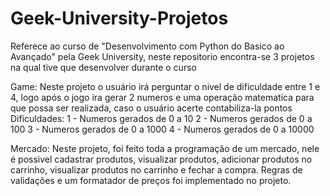 # Geek-University-Projetos

Referece ao curso de "Desenvolvimento com Python do Basico ao Avançado" pela Geek University, neste repositorio encontra-se 3 projetos na qual tive que desenvolver durante o curso

Game:
  Neste projeto o usuário irá perguntar o nivel de dificuldade entre 1 e 4, logo após o jogo ira gerar 2 numeros e uma operação matematica para que possa ser realizada, caso o usuário acerte contabiliza-la pontos 
  Dificuldades:
    1 - Numeros gerados de 0 a 10
    2 - Numeros gerados de 0 a 100
    3 - Numeros gerados de 0 a 1000
    4 - Numeros gerados de 0 a 10000
    
Mercado:
  Neste projeto, foi feito toda a programação de um mercado, nele é possivel cadastrar produtos, visualizar produtos, adicionar produtos no carrinho, visualizar produtos no carrinho e fechar a compra.
  Regras de validações e um formatador de preços foi implementado no projeto.
